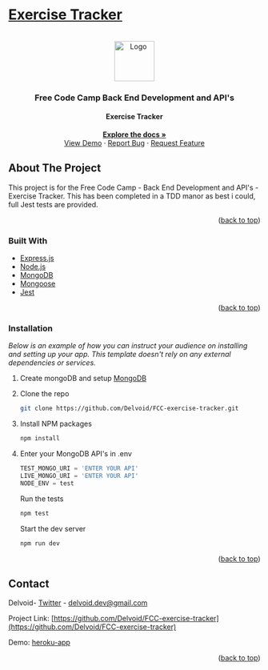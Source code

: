 # [Exercise Tracker](https://www.freecodecamp.org/learn/apis-and-microservices/apis-and-microservices-projects/exercise-tracker)

<!-- PROJECT LOGO -->
<br />
<div align="center">
  <a href="https://www.freecodecamp.org/learn/back-end-development-and-apis/back-end-development-and-apis-projects/exercise-tracker">
    <img src="https://design-style-guide.freecodecamp.org/downloads/fcc_secondary_small.jpg" alt="Logo" width="80" height="80">
  </a>

  <h3 align="center">Free Code Camp Back End Development and API's</h3>
  <h4 align="center">Exercise Tracker</h4>

  <p align="center">
    <a href="https://www.freecodecamp.org/learn/back-end-development-and-apis/back-end-development-and-apis-projects/exercise-tracker"><strong>Explore the docs »</strong></a>
    <br />
    <a href="https://mysterious-fjord-50481.herokuapp.com/">View Demo</a>
    ·
    <a href="https://github.com/delvoid/FCC-exercise-tracker">Report Bug</a>
    ·
    <a href="https://github.com/delvoid/FCC-exercise-tracker">Request Feature</a>
  </p>
</div>

<!-- ABOUT THE PROJECT -->

## About The Project

This project is for the Free Code Camp - Back End Development and API's - Exercise Tracker. This has been completed in a TDD manor as best i could, full Jest tests are provided.

<p align="right">(<a href="#top">back to top</a>)</p>

### Built With

- [Express.js](https://expressjs.com/)
- [Node.js](https://nodejs.org/)
- [MongoDB](https://www.mongodb.com/)
- [Mongoose](https://mongoosejs.com/)
- [Jest](https://jestjs.io/)

<p align="right">(<a href="#top">back to top</a>)</p>

### Installation

_Below is an example of how you can instruct your audience on installing and setting up your app. This template doesn't rely on any external dependencies or services._

1. Create mongoDB and setup [MongoDB](https://www.mongodb.com/)
2. Clone the repo
   ```sh
   git clone https://github.com/Delvoid/FCC-exercise-tracker.git
   ```
3. Install NPM packages
   ```sh
   npm install
   ```
4. Enter your MongoDB API's in .env

   ```js
   TEST_MONGO_URI = 'ENTER YOUR API'
   LIVE_MONGO_URI = 'ENTER YOUR API'
   NODE_ENV = test
   ```

   Run the tests

   ```js
   npm test
   ```

   Start the dev server

   ```js
   npm run dev
   ```

<p align="right">(<a href="#top">back to top</a>)</p>

<!-- CONTACT -->

## Contact

Delvoid- [Twitter](https://twitter.com/delvoid) - delvoid.dev@gmail.com

Project Link: [https://github.com/Delvoid/FCC-exercise-tracker](https://github.com/Delvoid/FCC-exercise-tracker)

Demo: [heroku-app](https://mysterious-fjord-50481.herokuapp.com/)

<p align="right">(<a href="#top">back to top</a>)</p>
